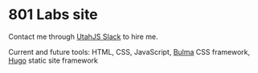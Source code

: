 # 801 Labs site
Contact me through [UtahJS Slack](https://utahjavascript.slack.com/) to hire me.

Current and future tools: HTML, CSS, JavaScript, [Bulma](https://bulma.io/) CSS framework, [Hugo](https://gohugo.io/) static site framework

